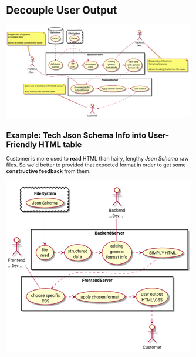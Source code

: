 # Decouple User Output

<!--

@startuml diagram.png

top to bottom direction
skinparam packageStyle rectangle

actor "Frontend\n...Dev..." as FD
actor "Backend\n...Dev..." as BD
actor Customer 

note bottom of BD: Foggier idea of Customer\nformat preferencies\n\nAimed at making Fronted Dev life easier
note top of FD: Foggier idea of ugliness\nin backend data\n\nAimed at making Customer life easier
note top of Customer: Don't care of Backend or Frontend issues\n\nBusy making their own life easier

rectangle BackendServer {
(file\nread) .> (structured\ndata)
(database\nqueries) .> (structured\ndata)
BD -- (adding\ngeneric\nformat info)
(structured\ndata) .> (adding\ngeneric\nformat info)
(adding\ngeneric\nformat info) .> (raw data\nwith generic\nformat info)
}

database DataBase {
(dataX) .> (database\nqueries)
}
cloud FileSystem {
(dataY) .> (file\nread)
}


rectangle FrontendServer {
(raw data\nwith generic\nformat info) .> (choose specific\noutput format)
(user output) .> Customer
(apply chosen format) .> (user output)
(choose specific\noutput format) .> (apply chosen format)
FD -- (choose specific\noutput format)
}
@enduml

-->
![Diagram](/images/diagram.png)

## Example: Tech Json Schema Info into User-Friendly HTML table

Customer is more used to **read** HTML than hairy, lengthy *Json Schema* raw files. So we'd better to provided that expected format in order to get some **constructive feedback** from them.

<!--

@startuml json.png

top to bottom direction
skinparam packageStyle rectangle

actor "Frontend\n...Dev..." as FD
actor "Backend\n...Dev..." as BD
actor Customer 

rectangle BackendServer {
(file\nread) .> (structured\ndata)
BD -- (adding\ngeneric\nformat info)
(structured\ndata) .> (adding\ngeneric\nformat info)
(adding\ngeneric\nformat info) .> (MARKDOWN/TEXT)
}

cloud FileSystem {
(Json Schema) .> (file\nread)
}


rectangle FrontendServer {
(MARKDOWN/TEXT) .> (choose specific\nCSS)
(user output\nHTML\CSS) .> Customer
(apply chosen format) .> (user output\nHTML\CSS)
(choose specific\nCSS) .> (apply chosen format)
FD -- (choose specific\nCSS)
}
@enduml

-->
![Json Example](/images/json.png)
